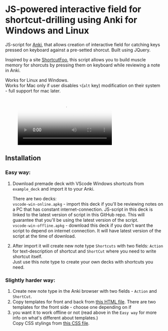 # JS-powered interactive field for shortcut-drilling using Anki for Windows and Linux

JS-script for [Anki](https://apps.ankiweb.net/), that allows creation of interactive field for catching
keys pressed on keyboard against a pre-setted shorcut.
Built using JQuery.

Inspired by a site [ShortcutFoo](https://shortcutfoo.com), this script allows you to build muscle memory for shorcuts by pressing them 
on keyboard while reviewing a note in Anki.

Works for Linux and Windows.  
Works for Mac only if user disables `⌥`(`alt` key)  modification on their system - full support for mac later.


<figure class="video_container">
  <video controls="true" allowfullscreen="true" poster="images/BackSide.jpg">
    <source src="images/shortcut_demonstration.mp4" type="video/mp4">
  </video>
</figure>


## Installation

### Easy way:

1) Download premade deck with VScode Windows shortcuts from `example_deck` and import it to your Anki.  

    There are two decks:  
    `vscode-win-online.apkg` - import this deck if you'll be reviewing notes on a PC that has constant internet-connection. JS-script in this deck
    is linked to the latest version of script in this GitHub repo. This will guarantee that you'll be using the latest version of the script.  
    `vscode-win-offline.apkg` - download this deck if you don't want the script to depend on internet connection. It will have latest version of the script
    at the time of download.

2) After import it will create new note type `Shortcuts` with two fields: `Action` for text-description of shortcut and `ShortCut` where you need to write shortcut itself.  
Just use this note type to create your own decks with shortcuts you need.

### Slightly harder way:

1) Create new note type in the Anki browser with two fields - `Action` and `ShortCut`.  
2) Copy templates for front and back from [this HTML file](note_front_and_back_template.html). There are two templates for the front side - choose one depending on if
3) you want it to work offline or not (read above in the `Easy way` for more info on what's different about templates.)  
Copy CSS stylings from [this CSS file](note_styling.css).

